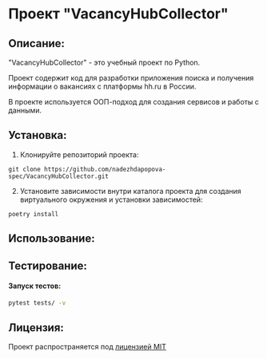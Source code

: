 # Проект "VacancyHubCollector"

## Описание:

"VacancyHubCollector" - это учебный проект по Python. 

Проект содержит код для разработки приложения поиска и получения информации о вакансиях с платформы hh.ru в России.

В проекте используется ООП-подход для создания сервисов и работы с данными.

## Установка:

1. Клонируйте репозиторий проекта:
````
git clone https://github.com/nadezhdapopova-spec/VacancyHubCollector.git
````
2. Установите зависимости внутри каталога проекта для создания виртуального окружения и установки зависимостей:
````
poetry install
````

## Использование:



## Тестирование:


#### Запуск тестов:
```bash
pytest tests/ -v
```

## Лицензия:

Проект распространяется под [лицензией MIT](LICENSE)